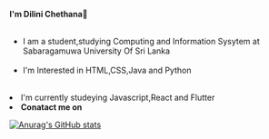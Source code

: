 <b> I'm Dilini Chethana👋</b><br><br>
 <ul><li>I am a student,studying Computing and Information Sysytem at Sabaragamuwa University Of Sri Lanka<br><br></li>
<li> I'm Interested in HTML,CSS,Java and Python<br><br></li></ul>
<li>I'm currently studeying Javascript,React and Flutter</li>
<li><b>Conatact me on </b> <link src="dilinichethi2@gmail.com"></li>
 
[![Anurag's GitHub stats](https://github-readme-stats.vercel.app/api?username=DiliniChethana)](https://github.com/DiliniChethana/github-readme-stats)
